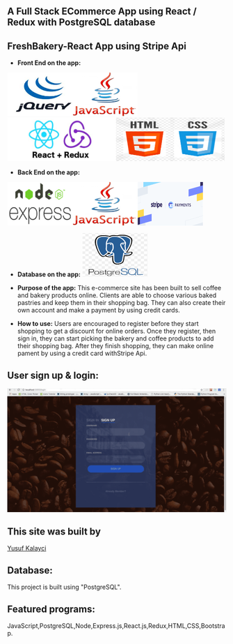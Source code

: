 ## A Full Stack ECommerce App using React / Redux with PostgreSQL database

## FreshBakery-React App using Stripe Api

- **Front End on the app:**
<div><img src="jQuery.png" height="100px" width="150px"><img src="js.png" height="100px" width="150px"><img src="reactredux.png" height="100px" width="250px"><img src="htmlcss.png" height="100px" width="250px"></div>

- **Back End on the app:**
<div><img src="nodeexpress.png" height="100px" width="150px"><img src="js.png" height="100px" width="150px"><img src="stripe.png" height="100px" width="150px"></div>

- **Database on the app:**
  <img src="postgres.png" height="100px" width="150px">

- **Purpose of the app:**
  This e-commerce site has been built to sell coffee and bakery products online. Clients are able to choose various baked pastries and keep them in their shopping bag. They can also create their own account and make a payment by using credit cards.
- **How to use:**
  Users are encouraged to register before they start shopping to get a discount for online orders. Once they register, then sign in, they can start picking the bakery and coffee products to add their shopping bag. After they finish shopping, they can make online pament by using a credit card withStripe Api.

## User sign up & login:

![](signin.gif)

## This site was built by

[Yusuf Kalayci](https://github.com/yusufkalayci)

## Database:

This project is built using "PostgreSQL".

## Featured programs:

JavaScript,PostgreSQL,Node,Express.js,React.js,Redux,HTML,CSS,Bootstrap.
